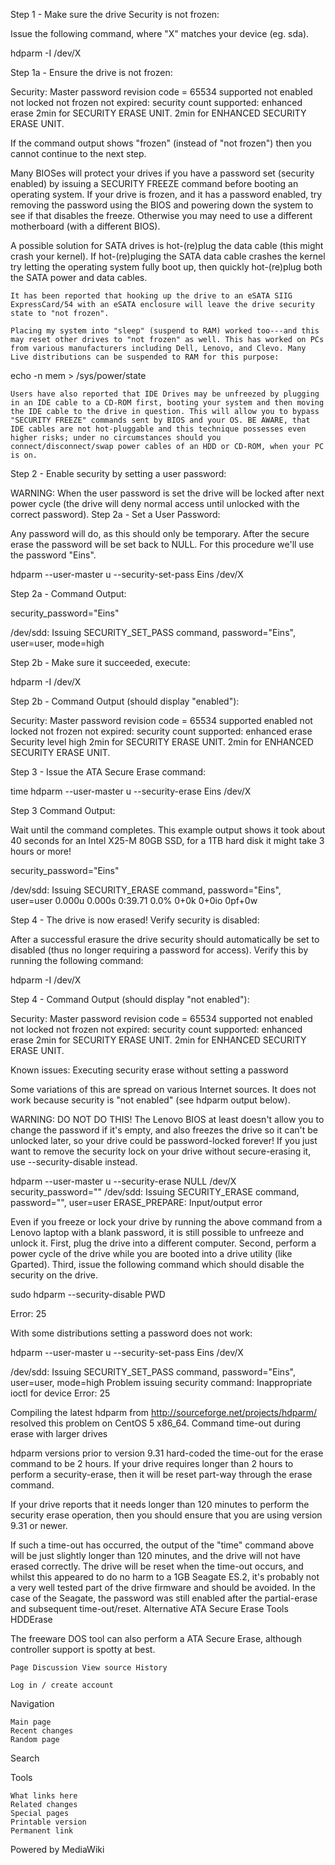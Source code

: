  Step 1 - Make sure the drive Security is not frozen:

Issue the following command, where "X" matches your device (eg. sda).

hdparm -I /dev/X

Step 1a - Ensure the drive is not frozen:

Security: 
       Master password revision code = 65534
               supported
       not     enabled
       not     locked
       not     frozen
       not     expired: security count
               supported: enhanced erase
       2min for SECURITY ERASE UNIT. 2min for ENHANCED SECURITY ERASE UNIT.

If the command output shows "frozen" (instead of "not frozen") then you cannot continue to the next step.

Many BIOSes will protect your drives if you have a password set (security enabled) by issuing a SECURITY FREEZE command before booting an operating system. If your drive is frozen, and it has a password enabled, try removing the password using the BIOS and powering down the system to see if that disables the freeze. Otherwise you may need to use a different motherboard (with a different BIOS).

A possible solution for SATA drives is hot-(re)plug the data cable (this might crash your kernel). If hot-(re)pluging the SATA data cable crashes the kernel try letting the operating system fully boot up, then quickly hot-(re)plug both the SATA power and data cables.

    It has been reported that hooking up the drive to an eSATA SIIG ExpressCard/54 with an eSATA enclosure will leave the drive security state to "not frozen". 

    Placing my system into "sleep" (suspend to RAM) worked too---and this may reset other drives to "not frozen" as well. This has worked on PCs from various manufacturers including Dell, Lenovo, and Clevo. Many Live distributions can be suspended to RAM for this purpose: 

 echo -n mem > /sys/power/state

    Users have also reported that IDE Drives may be unfreezed by plugging in an IDE cable to a CD-ROM first, booting your system and then moving the IDE cable to the drive in question. This will allow you to bypass "SECURITY FREEZE" commands sent by BIOS and your OS. BE AWARE, that IDE cables are not hot-pluggable and this technique possesses even higher risks; under no circumstances should you connect/disconnect/swap power cables of an HDD or CD-ROM, when your PC is on. 

Step 2 - Enable security by setting a user password:

WARNING: When the user password is set the drive will be locked after next power cycle (the drive will deny normal access until unlocked with the correct password).
Step 2a - Set a User Password:

Any password will do, as this should only be temporary. After the secure erase the password will be set back to NULL. For this procedure we'll use the password "Eins".

hdparm --user-master u --security-set-pass Eins /dev/X

Step 2a - Command Output:

security_password="Eins"

/dev/sdd:
Issuing SECURITY_SET_PASS command, password="Eins", user=user, mode=high

Step 2b - Make sure it succeeded, execute:

hdparm -I /dev/X

Step 2b - Command Output (should display "enabled"):

Security: 
       Master password revision code = 65534
               supported
               enabled
       not     locked
       not     frozen
       not     expired: security count
               supported: enhanced erase
       Security level high
       2min for SECURITY ERASE UNIT. 2min for ENHANCED SECURITY ERASE UNIT.

Step 3 - Issue the ATA Secure Erase command:

time hdparm --user-master u --security-erase Eins /dev/X

Step 3 Command Output:

Wait until the command completes. This example output shows it took about 40 seconds for an Intel X25-M 80GB SSD, for a 1TB hard disk it might take 3 hours or more!

security_password="Eins"

 /dev/sdd:
Issuing SECURITY_ERASE command, password="Eins", user=user
0.000u 0.000s 0:39.71 0.0%      0+0k 0+0io 0pf+0w

Step 4 - The drive is now erased! Verify security is disabled:

After a successful erasure the drive security should automatically be set to disabled (thus no longer requiring a password for access). Verify this by running the following command:

hdparm -I /dev/X

Step 4 - Command Output (should display "not enabled"):

Security: 
       Master password revision code = 65534
               supported
       not     enabled
       not     locked
       not     frozen
       not     expired: security count
               supported: enhanced erase
       2min for SECURITY ERASE UNIT. 2min for ENHANCED SECURITY ERASE UNIT.

Known issues:
Executing security erase without setting a password

Some variations of this are spread on various Internet sources. It does not work because security is "not enabled" (see hdparm output below).

WARNING: DO NOT DO THIS! The Lenovo BIOS at least doesn't allow you to change the password if it's empty, and also freezes the drive so it can't be unlocked later, so your drive could be password-locked forever! If you just want to remove the security lock on your drive without secure-erasing it, use --security-disable instead.

hdparm --user-master u --security-erase NULL /dev/X
security_password=""
/dev/sdd:
 Issuing SECURITY_ERASE command, password="", user=user
 ERASE_PREPARE: Input/output error

Even if you freeze or lock your drive by running the above command from a Lenovo laptop with a blank password, it is still possible to unfreeze and unlock it. First, plug the drive into a different computer. Second, perform a power cycle of the drive while you are booted into a drive utility (like Gparted). Third, issue the following command which should disable the security on the drive.

sudo hdparm --security-disable PWD  


Error: 25

With some distributions setting a password does not work:

hdparm --user-master u --security-set-pass Eins /dev/X


/dev/sdd:
Issuing SECURITY_SET_PASS command, password="Eins", user=user, mode=high
Problem issuing security command: Inappropriate ioctl for device
Error: 25

Compiling the latest hdparm from http://sourceforge.net/projects/hdparm/ resolved this problem on CentOS 5 x86_64.
Command time-out during erase with larger drives

hdparm versions prior to version 9.31 hard-coded the time-out for the erase command to be 2 hours. If your drive requires longer than 2 hours to perform a security-erase, then it will be reset part-way through the erase command.

If your drive reports that it needs longer than 120 minutes to perform the security erase operation, then you should ensure that you are using version 9.31 or newer.

If such a time-out has occurred, the output of the "time" command above will be just slightly longer than 120 minutes, and the drive will not have erased correctly. The drive will be reset when the time-out occurs, and whilst this appeared to do no harm to a 1GB Seagate ES.2, it's probably not a very well tested part of the drive firmware and should be avoided. In the case of the Seagate, the password was still enabled after the partial-erase and subsequent time-out/reset.
Alternative ATA Secure Erase Tools
HDDErase

The freeware DOS tool can also perform a ATA Secure Erase, although controller support is spotty at best.

    Page Discussion View source History 

    Log in / create account 

Navigation

    Main page
    Recent changes
    Random page

Search
 
Tools

    What links here
    Related changes
    Special pages
    Printable version
    Permanent link

Powered by MediaWiki

